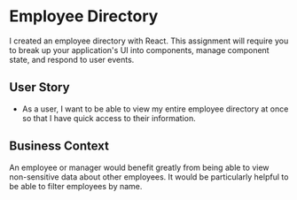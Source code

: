 # Employee Directory

I created an employee directory with React. This assignment will require you to break up your application's UI into components, manage component state, and respond to user events.

## User Story

* As a user, I want to be able to view my entire employee directory at once so that I have quick access to their information.


## Business Context

An employee or manager would benefit greatly from being able to view non-sensitive data about other employees. It would be particularly helpful to be able to filter employees by name.
